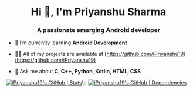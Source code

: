 <h1 align="center">Hi 👋, I'm Priyanshu Sharma</h1>
<h3 align="center">A passionate emerging Android developer</h3>

- 🌱 I’m currently learning **Android Development**

- 👨‍💻 All of my projects are available at [https://github.com/iPriyanshu19](https://github.com/iPriyanshu19)

- 💬 Ask me about **C, C++, Python, Kotlin, HTML, CSS**

[![iPriyanshu19's GitHub | Stats](https://stats.quine.sh/iPriyanshu19/github?theme=dark)](https://quine.sh?utm_source=widgets&utm_campaign=iPriyanshu19)\t;
[![iPriyanshu19's GitHub | Dependencies](https://stats.quine.sh/iPriyanshu19/dependencies?theme=dark)](https://quine.sh?utm_source=widgets&utm_campaign=iPriyanshu19)
